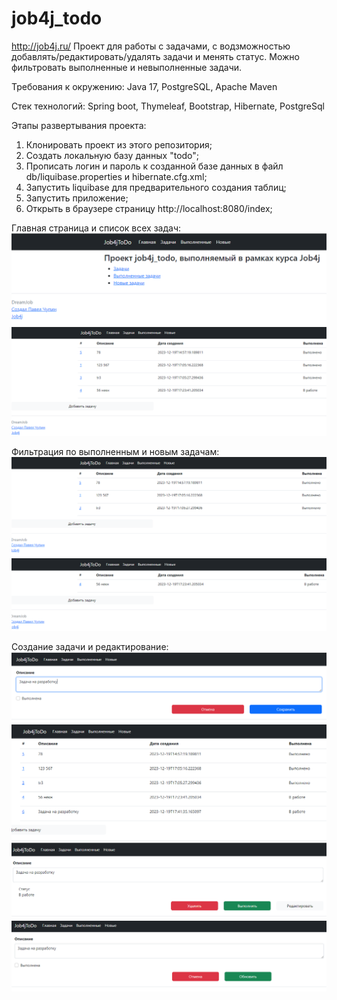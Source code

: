 # job4j_todo

http://job4j.ru/
Проект для работы с задачами, с водзможностью добавлять/редактировать/удалять задачи и менять статус.
Можно фильтровать выполненные и невыполненные задачи.

Требования к окружению:
Java 17,
PostgreSQL,
Apache Maven

Стек технологий: Spring boot, Thymeleaf, Bootstrap, Hibernate, PostgreSql

Этапы развертывания проекта:
1. Клонировать проект из этого репозитория;
2. Создать локальную базу данных "todo";
3. Прописать логин и пароль к созданной базе данных в файл db/liquibase.properties и hibernate.cfg.xml;
4. Запустить liquibase для предварительного создания таблиц;
5. Запустить приложение;
6. Открыть в браузере страницу http://localhost:8080/index;

Главная страница и список всех задач:
![](images/index.png)
![](images/task.png)

Фильтрация по выполненным и новым задачам:
![](images/task_done.png)
![](images/task_new.png)

Создание задачи и редактирование:
![](images/create.png)
![](images/task2.png)
![](images/create_task.png)
![](images/update_task.png)